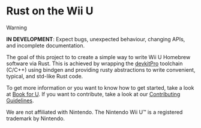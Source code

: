 # Rust on the Wii U

> [!WARNING]
>**IN DEVELOPMENT**: Expect bugs, unexpected behaviour, changing APIs, and incomplete documentation.

The goal of this project to to create a simple way to write Wii U Homebrew software via Rust. This is achieved by wrapping the [devkitPro](https://github.com/devkitPro) toolchain (C/C++) using bindgen and providing rusty abstractions to write convenient, typical, and std-like Rust code.

To get more information or you want to know how to get started, take a look at [Book for U](https://rust-wiiu.github.io/book-for-u/). If you want to contribute, take a look at our [Contributing Guidelines](https://github.com/rust-wiiu/.github/blob/main/CONTRIBUTING.md).

We are not affiliated with Nintendo. The Nintendo Wii U™ is a registered trademark by Nintendo.
